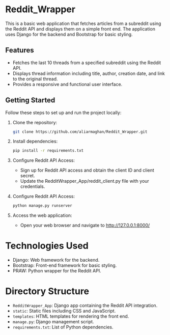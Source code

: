 # Reddit_Wrapper

This is a basic web application that fetches articles from a subreddit using the Reddit API and displays them on a simple front end. The application uses Django for the backend and Bootstrap for basic styling.

## Features

- Fetches the last 10 threads from a specified subreddit using the Reddit API.
- Displays thread information including title, author, creation date, and link to the original thread.
- Provides a responsive and functional user interface.

## Getting Started

Follow these steps to set up and run the project locally:

1. Clone the repository:

   ```bash
   git clone https://github.com/aliarmaghan/Reddit_Wrapper.git
   

2. Install dependencies:

     ```bash
     pip install -r requirements.txt

3. Configure Reddit API Access:
   
   - Sign up for Reddit API access and obtain the client ID and client secret.
   - Update the RedditWrapper_App/reddit_client.py file with your credentials.

4. Configure Reddit API Access:

     ```bash
     python manage.py runserver

5. Access the web application:

    - Open your web browser and navigate to http://127.0.0.1:8000/

# Technologies Used

  - Django: Web framework for the backend.
  - Bootstrap: Front-end framework for basic styling.
  - PRAW: Python wrapper for the Reddit API.

# Directory Structure

  - `RedditWrapper_App`: Django app containing the Reddit API integration.
  - `static`: Static files including CSS and JavaScript.
  - `templates`: HTML templates for rendering the front end.
  - `manage.py`: Django management script.
  - `requirements.txt`: List of Python dependencies.
